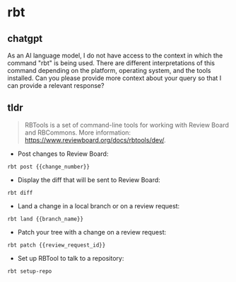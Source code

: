 # rbt 
## chatgpt 
As an AI language model, I do not have access to the context in which the command "rbt" is being used. There are different interpretations of this command depending on the platform, operating system, and the tools installed. Can you please provide more context about your query so that I can provide a relevant response? 

## tldr 
 
> RBTools is a set of command-line tools for working with Review Board and RBCommons.
> More information: <https://www.reviewboard.org/docs/rbtools/dev/>.

- Post changes to Review Board:

`rbt post {{change_number}}`

- Display the diff that will be sent to Review Board:

`rbt diff`

- Land a change in a local branch or on a review request:

`rbt land {{branch_name}}`

- Patch your tree with a change on a review request:

`rbt patch {{review_request_id}}`

- Set up RBTool to talk to a repository:

`rbt setup-repo`
